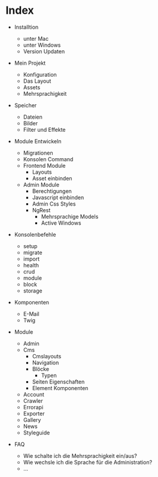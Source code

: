 Index
======

- Installtion               
  - unter Mac
  - unter Windows
  - Version Updaten
  
- Mein Projekt
  - Konfiguration
  - Das Layout
  - Assets
  - Mehrsprachigkeit
  
- Speicher
  - Dateien
  - Bilder
  - Filter und Effekte
  
- Module Entwickeln
  - Migrationen
  - Konsolen Command
  - Frontend Module
    - Layouts
    - Asset einbinden
  - Admin Module
    - Berechtigungen
    - Javascript einbinden
    - Admin Css Styles
    - NgRest
       - Mehrsprachige Models
       - Active Windows

- Konsolenbefehle
  - setup
  - migrate
  - import
  - health
  - crud
  - module
  - block
  - storage      
 
- Komponenten
  - E-Mail
  - Twig
  
- Module
  - Admin
  - Cms
      - Cmslayouts
      - Navigation
      - Blöcke
        - Typen
      - Seiten Eigenschaften
      - Element Komponenten
  - Account
  - Crawler
  - Errorapi
  - Exporter
  - Gallery
  - News
  - Styleguide
  
- FAQ
    - Wie schalte ich die Mehrsprachigkeit ein/aus?
    - Wie wechsle ich die Sprache für die Administration?
    - ...